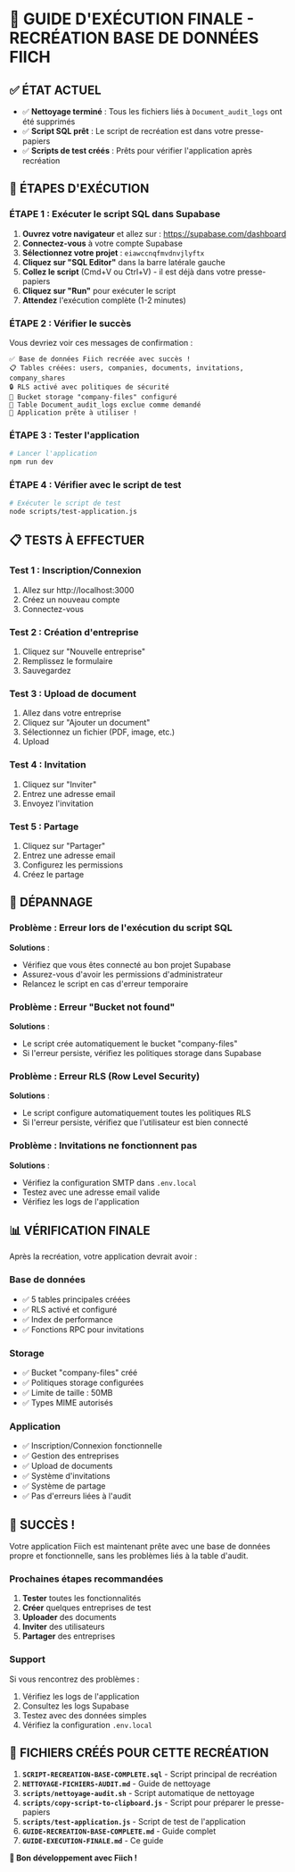 # 🚀 GUIDE D'EXÉCUTION FINALE - RECRÉATION BASE DE DONNÉES FIICH

## ✅ ÉTAT ACTUEL

- ✅ **Nettoyage terminé** : Tous les fichiers liés à `Document_audit_logs` ont été supprimés
- ✅ **Script SQL prêt** : Le script de recréation est dans votre presse-papiers
- ✅ **Scripts de test créés** : Prêts pour vérifier l'application après recréation

## 🎯 ÉTAPES D'EXÉCUTION

### ÉTAPE 1 : Exécuter le script SQL dans Supabase

1. **Ouvrez votre navigateur** et allez sur : https://supabase.com/dashboard
2. **Connectez-vous** à votre compte Supabase
3. **Sélectionnez votre projet** : `eiawccnqfmvdnvjlyftx`
4. **Cliquez sur "SQL Editor"** dans la barre latérale gauche
5. **Collez le script** (Cmd+V ou Ctrl+V) - il est déjà dans votre presse-papiers
6. **Cliquez sur "Run"** pour exécuter le script
7. **Attendez** l'exécution complète (1-2 minutes)

### ÉTAPE 2 : Vérifier le succès

Vous devriez voir ces messages de confirmation :
```
✅ Base de données Fiich recréée avec succès !
📋 Tables créées: users, companies, documents, invitations, company_shares
🔒 RLS activé avec politiques de sécurité
📁 Bucket storage "company-files" configuré
🚫 Table Document_audit_logs exclue comme demandé
🎯 Application prête à utiliser !
```

### ÉTAPE 3 : Tester l'application

```bash
# Lancer l'application
npm run dev
```

### ÉTAPE 4 : Vérifier avec le script de test

```bash
# Exécuter le script de test
node scripts/test-application.js
```

## 📋 TESTS À EFFECTUER

### Test 1 : Inscription/Connexion
1. Allez sur http://localhost:3000
2. Créez un nouveau compte
3. Connectez-vous

### Test 2 : Création d'entreprise
1. Cliquez sur "Nouvelle entreprise"
2. Remplissez le formulaire
3. Sauvegardez

### Test 3 : Upload de document
1. Allez dans votre entreprise
2. Cliquez sur "Ajouter un document"
3. Sélectionnez un fichier (PDF, image, etc.)
4. Upload

### Test 4 : Invitation
1. Cliquez sur "Inviter"
2. Entrez une adresse email
3. Envoyez l'invitation

### Test 5 : Partage
1. Cliquez sur "Partager"
2. Entrez une adresse email
3. Configurez les permissions
4. Créez le partage

## 🚨 DÉPANNAGE

### Problème : Erreur lors de l'exécution du script SQL
**Solutions** :
- Vérifiez que vous êtes connecté au bon projet Supabase
- Assurez-vous d'avoir les permissions d'administrateur
- Relancez le script en cas d'erreur temporaire

### Problème : Erreur "Bucket not found"
**Solutions** :
- Le script crée automatiquement le bucket "company-files"
- Si l'erreur persiste, vérifiez les politiques storage dans Supabase

### Problème : Erreur RLS (Row Level Security)
**Solutions** :
- Le script configure automatiquement toutes les politiques RLS
- Si l'erreur persiste, vérifiez que l'utilisateur est bien connecté

### Problème : Invitations ne fonctionnent pas
**Solutions** :
- Vérifiez la configuration SMTP dans `.env.local`
- Testez avec une adresse email valide
- Vérifiez les logs de l'application

## 📊 VÉRIFICATION FINALE

Après la recréation, votre application devrait avoir :

### Base de données
- ✅ 5 tables principales créées
- ✅ RLS activé et configuré
- ✅ Index de performance
- ✅ Fonctions RPC pour invitations

### Storage
- ✅ Bucket "company-files" créé
- ✅ Politiques storage configurées
- ✅ Limite de taille : 50MB
- ✅ Types MIME autorisés

### Application
- ✅ Inscription/Connexion fonctionnelle
- ✅ Gestion des entreprises
- ✅ Upload de documents
- ✅ Système d'invitations
- ✅ Système de partage
- ✅ Pas d'erreurs liées à l'audit

## 🎉 SUCCÈS !

Votre application Fiich est maintenant prête avec une base de données propre et fonctionnelle, sans les problèmes liés à la table d'audit.

### Prochaines étapes recommandées
1. **Tester** toutes les fonctionnalités
2. **Créer** quelques entreprises de test
3. **Uploader** des documents
4. **Inviter** des utilisateurs
5. **Partager** des entreprises

### Support
Si vous rencontrez des problèmes :
1. Vérifiez les logs de l'application
2. Consultez les logs Supabase
3. Testez avec des données simples
4. Vérifiez la configuration `.env.local`

## 📁 FICHIERS CRÉÉS POUR CETTE RECRÉATION

1. **`SCRIPT-RECREATION-BASE-COMPLETE.sql`** - Script principal de recréation
2. **`NETTOYAGE-FICHIERS-AUDIT.md`** - Guide de nettoyage
3. **`scripts/nettoyage-audit.sh`** - Script automatique de nettoyage
4. **`scripts/copy-script-to-clipboard.js`** - Script pour préparer le presse-papiers
5. **`scripts/test-application.js`** - Script de test de l'application
6. **`GUIDE-RECREATION-BASE-COMPLETE.md`** - Guide complet
7. **`GUIDE-EXECUTION-FINALE.md`** - Ce guide

**🚀 Bon développement avec Fiich !** 